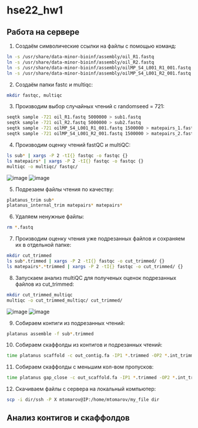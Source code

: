 # hse22_hw1

## Работа на сервере
1. Создаём символические ссылки на файлы с помощью команд:
``` bash
ln -s /usr/share/data-minor-bioinf/assembly/oil_R1.fastq
ln -s /usr/share/data-minor-bioinf/assembly/oil_R2.fastq
ln -s /usr/share/data-minor-bioinf/assembly/oilMP_S4_L001_R1_001.fastq
ln -s /usr/share/data-minor-bioinf/assembly/oilMP_S4_L001_R2_001.fastq
```

2. Создаём папки fastc и multiqc:
``` bash
mkdir fastqc, multiqc
```

3. Производим выбор случайных чтений с randomseed = 721:
``` bash
seqtk sample -721 oil_R1.fastq 5000000 > sub1.fastq
seqtk sample -721 oil_R2.fastq 5000000 > sub2.fastq
seqtk sample -721 oilMP_S4_L001_R1_001.fastq 1500000 > matepairs_1.fastq
seqtk sample -721 oilMP_S4_L001_R2_001.fastq 1500000 > matepairs_2.fastq
```    

4. Производим оценку чтений fastQC и multiQC:
``` bash
ls sub* | xargs -P 2 -tI{} fastqc -o fastqc {}
ls matepairs* | xargs -P 2 -tI{} fastqc -o fastqc {}
multiqc -o multiqc/ fastqc/
```
![image](https://user-images.githubusercontent.com/95280619/194337527-e67ec4ca-af03-4b11-878b-d5d704481a89.png)
![image](https://user-images.githubusercontent.com/95280619/194337657-9a817185-7f8e-48ad-8494-67b0428f1b6a.png)

5. Подрезаем файлы чтения по качеству:
``` bash
platanus_trim sub*
platanus_internal_trim matepairs* matepairs*
```

6. Удаляем ненужные файлы:
``` bash
rm *.fastq
```

7. Производим оценку чтения уже подрезанных файлов и сохраняем их в отдельной папке:
``` bash
mkdir cut_trimmed
ls sub*.trimmed | xargs -P 2 -tI{} fastqc -o cut_trimmed/ {}
ls matepairs*.*trimmed | xargs -P 2 -tI{} fastqc -o cut_trimmed/ {}
```

8. Запускаем анализ multiQC для полученых оценок подрезанных файлов из cut_trimmed:
``` bash
mkdir cut_trimmed_multiqc
multiqc -o cut_trimmed_multiqc/ cut_trimmed/
```
![image](https://user-images.githubusercontent.com/95280619/194337785-98c8fc56-70f4-4574-a700-60be4e0b0667.png)
![image](https://user-images.githubusercontent.com/95280619/194337876-1cf31c11-e635-45c1-b3bc-c18eab73f511.png)


9. Собираем контиги из подрезанных чтений:
``` bash
platanus assemble -f sub*.trimmed
```

10. Собираем скаффолды из контигов и подрезанных чтений:
``` bash
time platanus scaffold -c out_contig.fa -IP1 *.trimmed -OP2 *.int_trimmed
```

11. Собираем скаффолды с меньшим кол-вом пропусков:
``` bash
time platanus gap_close -c out_scaffold.fa -IP1 *.trimmed -OP2 *.int_trimmed
```

12. Скачиваем файлы с сервера на локальный компьютер:
``` bash
scp -i dir/ssh -P X mtomarov@IP:/home/mtomarov/my_file dir
```
## Анализ контигов и скаффолдов 
